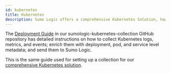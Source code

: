 ```yaml
---
id: kubernetes
title: Kubernetes
description: Sumo Logic offers a comprehensive Kubernetes Solution, however, if you only want to know how to set up collection you can follow our deployment guide referenced in this document.
---
```


The [Deployment Guide](https://github.com/SumoLogic/sumologic-kubernetes-collection/blob/main/docs/README.md) in our sumologic-kubernetes-collection GitHub repository has detailed instructions on how to collect Kubernetes logs, metrics, and events; enrich them with deployment, pod, and service level metadata; and send them to Sumo Logic.

This is the same guide used for setting up a collection for our [comprehensive Kubernetes solution](/docs/observability/kubernetes).
